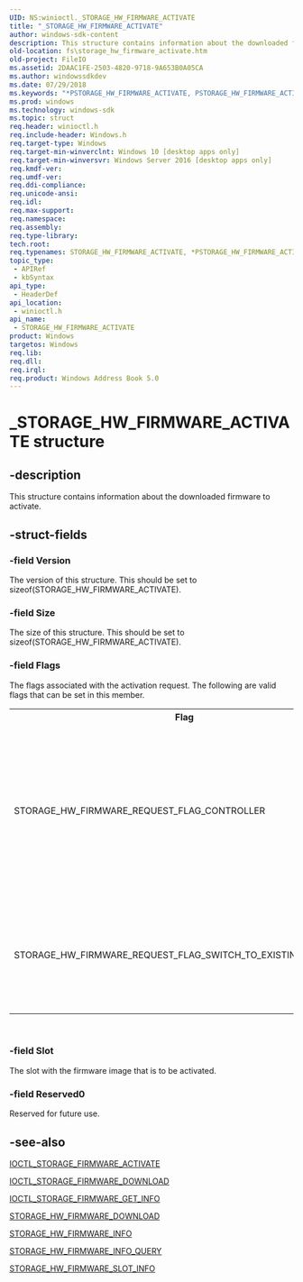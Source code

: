 ```yaml
---
UID: NS:winioctl._STORAGE_HW_FIRMWARE_ACTIVATE
title: "_STORAGE_HW_FIRMWARE_ACTIVATE"
author: windows-sdk-content
description: This structure contains information about the downloaded firmware to activate.
old-location: fs\storage_hw_firmware_activate.htm
old-project: FileIO
ms.assetid: 2DAAC1FE-2503-4820-9718-9A653B0A05CA
ms.author: windowssdkdev
ms.date: 07/29/2018
ms.keywords: "*PSTORAGE_HW_FIRMWARE_ACTIVATE, PSTORAGE_HW_FIRMWARE_ACTIVATE, PSTORAGE_HW_FIRMWARE_ACTIVATE structure pointer [Files], STORAGE_HW_FIRMWARE_ACTIVATE, STORAGE_HW_FIRMWARE_ACTIVATE structure [Files], _STORAGE_HW_FIRMWARE_ACTIVATE, fs.storage_hw_firmware_activate, winioctl/PSTORAGE_HW_FIRMWARE_ACTIVATE, winioctl/STORAGE_HW_FIRMWARE_ACTIVATE"
ms.prod: windows
ms.technology: windows-sdk
ms.topic: struct
req.header: winioctl.h
req.include-header: Windows.h
req.target-type: Windows
req.target-min-winverclnt: Windows 10 [desktop apps only]
req.target-min-winversvr: Windows Server 2016 [desktop apps only]
req.kmdf-ver: 
req.umdf-ver: 
req.ddi-compliance: 
req.unicode-ansi: 
req.idl: 
req.max-support: 
req.namespace: 
req.assembly: 
req.type-library: 
tech.root: 
req.typenames: STORAGE_HW_FIRMWARE_ACTIVATE, *PSTORAGE_HW_FIRMWARE_ACTIVATE
topic_type:
 - APIRef
 - kbSyntax
api_type:
 - HeaderDef
api_location:
 - winioctl.h
api_name:
 - STORAGE_HW_FIRMWARE_ACTIVATE
product: Windows
targetos: Windows
req.lib: 
req.dll: 
req.irql: 
req.product: Windows Address Book 5.0
---
```


# _STORAGE_HW_FIRMWARE_ACTIVATE structure


## -description


This structure contains information about the downloaded firmware to activate.


## -struct-fields




### -field Version

The version of this structure. This should be set to sizeof(STORAGE_HW_FIRMWARE_ACTIVATE).


### -field Size

The size of this structure. This should be set to sizeof(STORAGE_HW_FIRMWARE_ACTIVATE).


### -field Flags

The flags associated with the activation request. The following are valid flags that can be set in this member.

<table>
<tr>
<th>Flag</th>
<th>Description</th>
</tr>
<tr>
<td>STORAGE_HW_FIRMWARE_REQUEST_FLAG_CONTROLLER</td>
<td>Indicates that the target of the request is a controller or adapter, different than the device handle or object itself (e.g. NVMe SSD or HBA).</td>
</tr>
<tr>
<td>STORAGE_HW_FIRMWARE_REQUEST_FLAG_SWITCH_TO_EXISTING_FIRMWARE</td>
<td>Indicates that the existing firmware image in the specified slot should be activated.</td>
</tr>
</table>
 


### -field Slot

The slot with the firmware image that is to be activated.


### -field Reserved0

Reserved for future use.


## -see-also




<a href="https://msdn.microsoft.com/library/windows/hardware/dn932065">IOCTL_STORAGE_FIRMWARE_ACTIVATE</a>



<a href="https://msdn.microsoft.com/library/windows/hardware/dn932066">IOCTL_STORAGE_FIRMWARE_DOWNLOAD</a>



<a href="https://msdn.microsoft.com/library/windows/hardware/dn932067">IOCTL_STORAGE_FIRMWARE_GET_INFO</a>



<a href="https://msdn.microsoft.com/library/windows/hardware/dn931809">STORAGE_HW_FIRMWARE_DOWNLOAD</a>



<a href="https://msdn.microsoft.com/library/windows/hardware/dn931810">STORAGE_HW_FIRMWARE_INFO</a>



<a href="https://msdn.microsoft.com/library/windows/hardware/dn931811">STORAGE_HW_FIRMWARE_INFO_QUERY</a>



<a href="https://msdn.microsoft.com/library/windows/hardware/dn931812">STORAGE_HW_FIRMWARE_SLOT_INFO</a>
 

 

